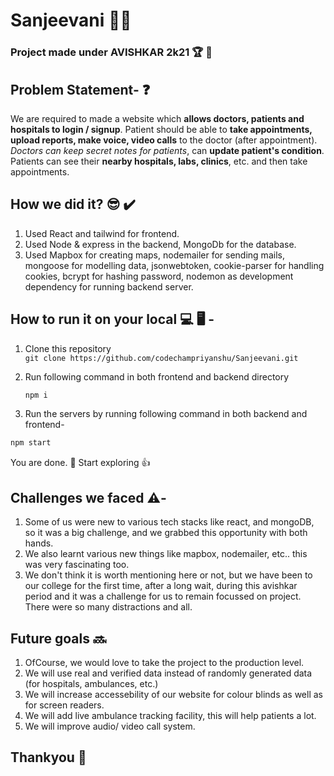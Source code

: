 # Sanjeevani :health_worker:
### Project made under AVISHKAR 2k21 :trophy: :1st_place_medal:

## Problem Statement- :question:
  We are required to made a website which **allows doctors, patients and hospitals to login / signup**. Patient should be able to **take appointments, upload reports, make voice, video calls**
  to the doctor (after appointment). 
  *Doctors can keep secret notes for patients*, can **update patient's condition**.
  Patients can see their **nearby hospitals, labs, clinics**, etc. and then take appointments.
  
## How we did it? :sunglasses: :heavy_check_mark:
  1. Used React and tailwind for frontend.
  1. Used Node & express in the backend, MongoDb for the database.
  1. Used Mapbox for creating maps, nodemailer for sending mails, mongoose for modelling data, jsonwebtoken, cookie-parser for handling cookies, bcrypt for hashing password, nodemon as development dependency for running backend server.
 
## How to run it on your local :computer: :desktop_computer: -
  1. Clone this repository  
    ```
    git clone https://github.com/codechampriyanshu/Sanjeevani.git
    ```
    
  1. Run following command in both frontend and backend directory 
     
     ``` js
     npm i
     ``` 
  1. Run the servers by running following command in both backend and frontend-
  ``` js
  npm start
  ```
   You are done. :clap: Start exploring :+1:
  
  ## Challenges we faced :warning:-
  1. Some of us were new to various tech stacks like react, and mongoDB, so it was a big challenge, and we grabbed this opportunity with both hands.
  2. We also learnt various new things like mapbox, nodemailer, etc.. this was very fascinating too.
  3. We don't think it is worth mentioning here or not, but we have been to our college for the first time, after a long wait, during this avishkar period and it was a challenge for us to remain focussed on project. There were so many distractions and all.
  
  ## Future goals :soon:
  1. OfCourse, we would love to take the project to the production level.
  2. We will use real and verified data instead of randomly generated data (for hospitals, ambulances, etc.)
  3. We will increase accessebility of our website for colour blinds as well as for screen readers.
  4. We will add live ambulance tracking facility, this will help patients a lot.
  5. We will improve audio/ video call system.
 
 ## Thankyou :pray:
